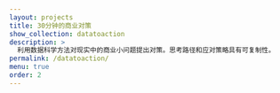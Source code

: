 ```yaml
---
layout: projects
title: 30分钟的商业对策
show_collection: datatoaction
description: >
  利用数据科学方法对现实中的商业小问题提出对策。思考路径和应对策略具有可复制性。
permalink: /datatoaction/
menu: true
order: 2
---
```

